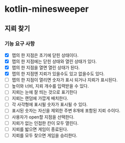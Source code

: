 # kotlin-minesweeper

## 지뢰 찾기

### 기능 요구 사항
- [x] 맵의 한 지점은 초기에 닫힌 상태이다.
- [x] 맵의 한 지점에는 닫힌 상태와 열린 상태가 있다.
- [x] 맵의 한 지점을 열면 열린 상태가 된다.
- [x] 맵의 한 지점엔 지뢰가 있을수도 있고 없을수도 있다.
- [ ] 맵의 한 지점이 열리면 숫자가 표시 되거나 지뢰가 표시된다.
- [ ] 높이와 너비, 지뢰 개수를 입력받을 수 있다.
- [ ] 지뢰는 눈에 잘 띄는 것으로 표기한다
- [ ] 지뢰는 랜덤에 가깝게 배치한다.
- [ ] 각 사각형에 표시될 숫자가 표시될 수 있다.
- [ ] 표시된 숫자는 자신을 제외한 주변 8개에 포함된 지뢰 수이다.
- [ ] 사용자가 open할 지점을 선택한다.
- [ ] 지뢰가 없는 인접한 칸이 모두 열린다.
- [ ] 지뢰를 밟으면 게임이 종료된다.
- [ ] 지뢰를 모두 찾으면 게임을 승리한다.